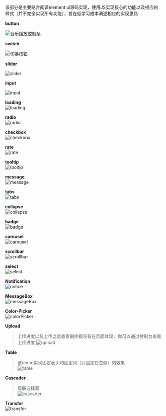 该部分是主要结合阅读element ui源码实现，使用JS实现核心的功能以及相应的样式（并不完全实现所有功能），旨在低学习成本阐述相应的实现思路

**button**

![音乐播放控制条](../images/button.png)

**switch**

![切换按钮](../images/switch.png)

**slider**

![slider](../images/slider.png)

**input**

![input](../images/input.png)    

**loading**     
![loading](../images/loading.png)     

**radio**    
![radio](../images/radio.png)   

**checkbox**   
![checkbox](../images/checkbox.png)   

**rate**    
![rate](../images/rate.png)  

**tooltip**      
![tooltip](../images/tooltip.png)   

**message**    
![message](../images/message.png)   

**tabs**    
![tabs](../images/tabs.png)    

**collapse**     
![collapse](../images/collapse.png)   

**badge**     
![badge](../images/badge.png)    

**carousel**   
![carousel](../images/carousel.png)  

**scrollbar**    
![scrollbar](../images/scrollbar.png)   

**select**    
![select](../images/select.png)   

**Notification**   
![notice](../images/notice.png)  

**MessageBox**   
![messageBox](../images/messageBox.png)  

**Color-Picker**    
![colorPicker](../images/colorPicker.png)    

**Upload**    
> 上传进度以及上传之后查看删除都没有在页面体现，你可以通过控制台查看上传进度
![upload](../images/upload.png)    

**Table**     
> 该demo实现固定表头和固定列（只固定在左侧）的效果    
![table](../images/table.gif)  

**Cascader**   
> 级联选择器    
![cascader](../images/cascader.gif)    

**Transfer**   
![transfer](../images/transfer.png)    
